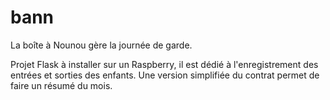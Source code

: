# bann
La boîte à Nounou gère la journée de garde.

Projet Flask à installer sur un Raspberry, il est dédié à l'enregistrement des entrées et sorties des enfants. 
Une version simplifiée du contrat permet de faire un résumé du mois.
